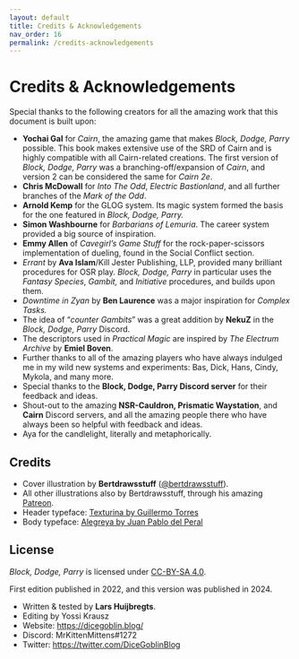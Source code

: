 ```yaml
---
layout: default
title: Credits & Acknowledgements
nav_order: 16
permalink: /credits-acknowledgements
---
```

# Credits & Acknowledgements

Special thanks to the following creators for all the amazing work that this document is built upon:

- **Yochai Gal** for *Cairn*, the amazing game that makes *Block, Dodge, Parry* possible. This book makes extensive use of the SRD of Cairn and is highly compatible with all Cairn-related creations. The first version of *Block, Dodge, Parry* was a branching-off/expansion of *Cairn*, and version 2 can be considered the same for *Cairn 2e*.
- **Chris McDowall** for *Into The Odd*, *Electric Bastionland*, and all further branches of the *Mark of the Odd*.
- **Arnold Kemp** for the GLOG system. Its magic system formed the basis for the one featured in *Block, Dodge, Parry.*
- **Simon Washbourne** for *Barbarians of Lemuria*. The career system provided a big source of inspiration.
- **Emmy Allen** of *Cavegirl’s Game Stuff* for the rock-paper-scissors implementation of dueling, found in the Social Conflict section.
- *Errant* by **Ava Islam**/Kill Jester Publishing, LLP, provided many brilliant procedures for OSR play. *Block, Dodge, Parry* in particular uses the *Fantasy Species*, *Gambit,* and *Initiative* procedures, and builds upon them.
- *Downtime in Zyan* by **Ben Laurence** was a major inspiration for *Complex Tasks.*
- The idea of “*counter Gambits*” was a great addition by **NekuZ** in the *Block, Dodge, Parry* Discord.
- The descriptors used in *Practical Magic* are inspired by *The Electrum Archive* by **Emiel Boven**.
- Further thanks to all of the amazing players who have always indulged me in my wild new systems and experiments: Bas, Dick, Hans, Cindy, Mykola, and many more.
- Special thanks to the **Block, Dodge, Parry Discord server** for their feedback and ideas.
- Shout-out to the amazing **NSR-Cauldron, Prismatic Waystation**, and **Cairn** Discord servers, and all the amazing people there who have always been so helpful with feedback and ideas.
- Aya for the candlelight, literally and metaphorically.

## Credits

- Cover illustration by **Bertdrawsstuff** ([@bertdrawsstuff](https://twitter.com/Bertdrawsstuff)).
- All other illustrations also by Bertdrawsstuff, through his amazing [Patreon](https://www.patreon.com/bertdrawsstuff/posts).
- Header typeface: [Texturina by Guillermo Torres](https://fonts.google.com/specimen/Texturina)
- Body typeface: [Alegreya by Juan Pablo del Peral](https://fonts.google.com/specimen/Alegreya/)

## License

*Block, Dodge, Parry* is licensed under [CC-BY-SA 4.0](https://creativecommons.org/licenses/by/4.0/).

First edition published in 2022, and this version was published in 2024.

- Written & tested by **Lars Huijbregts**.
- Editing by Yossi Krausz
- Website: https://dicegoblin.blog/
- Discord: MrKittenMittens#1272
- Twitter: https://twitter.com/DiceGoblinBlog

